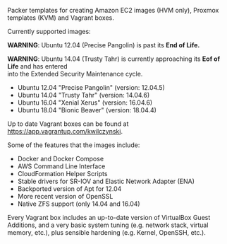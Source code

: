 Packer templates for creating Amazon EC2 images (HVM only), Proxmox templates (KVM) and Vagrant boxes.

Currently supported images:

**WARNING**: Ubuntu 12.04 (Precise Pangolin) is past its **End of Life.**

**WARNING**: Ubuntu 14.04 (Trusty Tahr) is currently approaching its **Eof of Life** and has entered  
into the Extended Security Maintenance cycle.

- Ubuntu 12.04 "Precise Pangolin" (version: 12.04.5)
- Ubuntu 14.04 "Trusty Tahr" (version: 14.04.6)
- Ubuntu 16.04 "Xenial Xerus" (version: 16.04.6)
- Ubuntu 18.04 "Bionic Beaver" (version: 18.04.4)

Up to date Vagrant boxes can be found at https://app.vagrantup.com/kwilczynski.

Some of the features that the images include:

- Docker and Docker Compose
- AWS Command Line Interface
- CloudFormation Helper Scripts
- Stable drivers for SR-IOV and Elastic Network Adapter (ENA)
- Backported version of Apt for 12.04
- More recent version of OpenSSL
- Native ZFS support (only 14.04 and 16.04)

Every Vagrant box includes an up-to-date version of VirtualBox Guest Additions, and a very basic system tuning (e.g.
network stack, virtual memory, etc.), plus sensible hardening (e.g. Kernel, OpenSSH, etc.).
